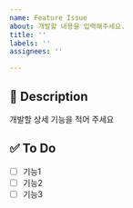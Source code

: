 ```yaml
---
name: Feature Issue
about: 개발할 내용을 입력해주세요.
title: ''
labels: ''
assignees: ''

---
```


## 💬 Description

개발할 상세 기능을 적어 주세요

## ✅ To Do

- [ ]  기능1
- [ ]  기능2
- [ ]  기능3
